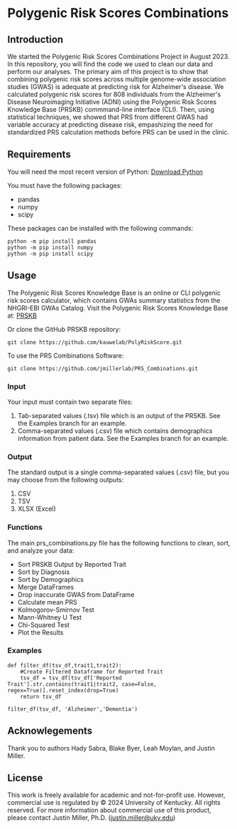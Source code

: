 # Polygenic Risk Scores Combinations

## Introduction
We started the Polygenic Risk Scores Combinations Project in August 2023. In this repository, you will find the code we used to clean our data and perform our analyses. The primary aim of this project is to show that combining polygenic risk scores across multiple genome-wide association studies (GWAS) is adequate at predicting risk for Alzheimer's disease.
We calculated polygenic risk scores for 808 individuals from the Alzheimer's Disease Neuroimaging Initiative (ADNI) using the Polygenic Risk Scores Knowledge Base (PRSKB) commmand-line interface (CLI). Then, using statistical techniques, we showed that PRS from different GWAS had variable accuracy at predicting disease risk, empashizing the need for standardized PRS calculation methods before PRS can be used in the clinic.

## Requirements
You will need the most recent version of Python: [Download Python](https://www.python.org/downloads/)

You must have the following packages:
- pandas
- numpy
- scipy

These packages can be installed with the following commands:
```
python -m pip install pandas
python -m pip install numpy
python -m pip install scipy
```
## Usage
The Polygenic Risk Scores Knowledge Base is an online or CLI polygenic risk scores calculator, which contains GWAs summary statistics from the NHGRI-EBI GWAs Catalog.
Visit the Polygenic Risk Scores Knowledge Base at: [PRSKB](https://prs.byu.edu/)

Or clone the GitHub PRSKB repository:

``` git clone https://github.com/kauwelab/PolyRiskScore.git ```

To use the PRS Combinations Software:

``` git clone https://github.com/jmillerlab/PRS_Combinations.git ```

### Input
Your input must contain two separate files:
1. Tab-separated values (.tsv) file which is an output of the PRSKB. See the Examples branch for an example.
2. Comma-separated values (.csv) file which contains demographics information from patient data. See the Examples branch for an example.

### Output
The standard output is a single comma-separated values (.csv) file, but you may choose from the following outputs:
1. CSV
2. TSV
3. XLSX (Excel)

### Functions
The main prs_combinations.py file has the following functions to clean, sort, and analyze your data:
- Sort PRSKB Output by Reported Trait
- Sort by Diagnosis
- Sort by Demographics
- Merge DataFrames
- Drop inaccurate GWAS from DataFrame
- Calculate mean PRS
- Kolmogorov-Smirnov Test
- Mann-Whitney U Test
- Chi-Squared Test
- Plot the Results

### Examples

```
def filter_df(tsv_df,trait1,trait2):
    #Create Filtered Dataframe for Reported Trait
    tsv_df = tsv_df[tsv_df['Reported Trait'].str.contains(trait1|trait2, case=False, regex=True)].reset_index(drop=True)
    return tsv_df

filter_df(tsv_df, 'Alzheimer','Dementia')
```

## Acknowlegements
Thank you to authors Hady Sabra, Blake Byer, Leah Moylan, and Justin Miller.

## License
This work is freely available for academic and not-for-profit use. However, commercial use is regulated by © 2024 University of Kentucky. All rights reserved. For more information about commercial use of this product, please contact Justin Miller, Ph.D. (justin.miller@uky.edu)
